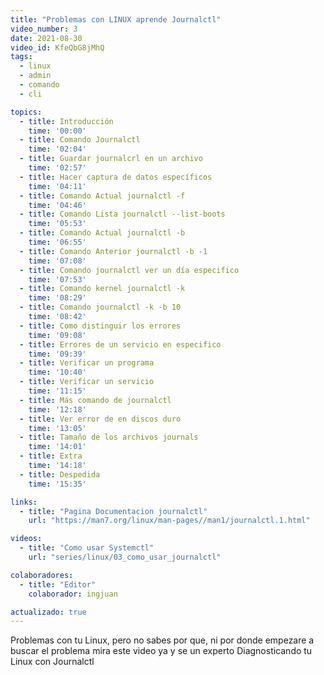 ```yaml
---
title: "Problemas con LINUX aprende Journalctl"
video_number: 3
date: 2021-08-30
video_id: KfeQbG8jMhQ
tags:
  - linux
  - admin
  - comando
  - cli

topics:
  - title: Introducción
    time: '00:00'
  - title: Comando Journalctl
    time: '02:04'
  - title: Guardar journalcrl en un archivo
    time: '02:57'
  - title: Hacer captura de datos específicos 
    time: '04:11'
  - title: Comando Actual journalctl -f
    time: '04:46'
  - title: Comando Lista journalctl --list-boots
    time: '05:53'
  - title: Comando Actual journalctl -b
    time: '06:55'
  - title: Comando Anterior journalctl -b -1
    time: '07:08'
  - title: Comando journalctl ver un día especifico 
    time: '07:53'
  - title: Comando kernel journalctl -k
    time: '08:29'
  - title: Comando journalctl -k -b 10
    time: '08:42'
  - title: Como distinguir los errores 
    time: '09:08'
  - title: Errores de un servicio en especifico
    time: '09:39'
  - title: Verificar un programa
    time: '10:40'
  - title: Verificar un servicio
    time: '11:15'
  - title: Más comando de journalctl
    time: '12:18'
  - title: Ver error de en discos duro
    time: '13:05'
  - title: Tamaño de los archivos journals
    time: '14:01'
  - title: Extra
    time: '14:18'
  - title: Despedida
    time: '15:35'

links:
  - title: "Pagina Documentacion journalctl"
    url: "https://man7.org/linux/man-pages//man1/journalctl.1.html"

videos:
  - title: "Como usar Systemctl"
    url: "series/linux/03_como_usar_journalctl"

colaboradores:
  - title: "Editor"
    colaborador: ingjuan

actualizado: true
---
```


Problemas con tu Linux, pero no sabes por que, ni por donde empezare a buscar el problema mira este video ya y se un experto Diagnosticando tu Linux con Journalctl
